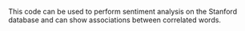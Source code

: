 This code can be used to perform sentiment analysis on the Stanford database and can show associations between correlated words.
